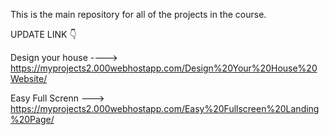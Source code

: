 This is the main repository for all of the projects in the course.

UPDATE LINK 👇





Design your house ----> https://myprojects2.000webhostapp.com/Design%20Your%20House%20Website/

Easy Full Screnn ---> https://myprojects2.000webhostapp.com/Easy%20Fullscreen%20Landing%20Page/
